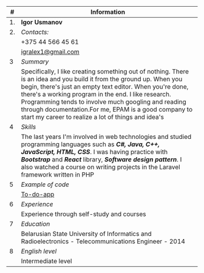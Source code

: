 
|#| Information|
|------- | --------------------------------------------------------------------------------------- |
|1. | **Igor Usmanov**                 |
|2. | *Contacts:*                     | 
|   | +375 44 566 45 61    | 
|   |igralex1@gmail.com|
|3  |*Summary*|
|   |Specifically, I like creating something out of nothing. There is an idea and you build it from the ground up. When you begin, there's just an empty text editor. When you're done, there's a working program in the end. I like research. Programming tends to involve much googling and reading through documentation.For me, EPAM is a good company to start my career to realize a lot of things and  idea's|
|4  |*Skills*|
|   |The last years I'm involved in web technologies and studied programming languages such as ***C#, Java, C++, JavaScript, HTML, CSS***. I was having practice with ***Bootstrap*** and ***React*** library, ***Software design pattern***. I also watched a course on writing projects in the Laravel framework written in PHP|
|5  |*Example of code*|
|   |[To-do-app](https://github.com/iusmanof/todo-app-react)
|6  |*Experience*|
|   |Experience through self-study and courses |
|7  |*Education* |
|   |Belarusian State University of Informatics and Radioelectronics - Telecommunications Engineer - 2014 |
|8  |*English level*|
|   |Intermediate level|

